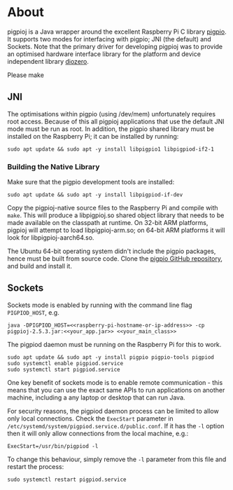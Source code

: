 # About

pigpioj is a Java wrapper around the excellent Raspberry Pi C library [pigpio](http://abyz.me.uk/rpi/pigpio/).
It supports two modes for interfacing with pigpio; JNI (the default) and Sockets.
Note that the primary driver for developing pigpioj was to provide an optimised hardware interface
library for the platform and device independent library [diozero](http://www.diozero.com).

Please make 

## JNI

The optimisations within pigpio (using /dev/mem) unfortunately requires root access.
Because of this all pigpioj applications that use the default JNI mode must be run as root.
In addition, the pigpio shared library must be installed on the Raspberry Pi; it can be installed by running:
```
sudo apt update && sudo apt -y install libpigpio1 libpigpiod-if2-1
```

### Building the Native Library

Make sure that the pigpio development tools are installed:
```
sudo apt update && sudo apt -y install libpigpiod-if-dev
```

Copy the pigpioj-native source files to the Raspberry Pi and compile with `make`.
This will produce a libpigpioj.so shared object library that needs to be made available on the classpath at runtime.
On 32-bit ARM platforms, pigpioj will attempt to load libpigpioj-arm.so; on 64-bit ARM platforms it will
look for libpigpioj-aarch64.so.

The Ubuntu 64-bit operating system didn't include the pigpio packages, hence must be built from source code.
Clone the [pigpio GitHub repository](https://github.com/joan2937/pigpio), and build and install it.

## Sockets

Sockets mode is enabled by running with the command line flag `PIGPIOD_HOST`, e.g.
```
java -DPIGPIOD_HOST=<<raspberry-pi-hostname-or-ip-address>> -cp pigpioj-2.5.3.jar:<<your_app.jar>> <<your_main_class>>
```

The pigpiod daemon must be running on the Raspberry Pi for this to work.

```
sudo apt update && sudo apt -y install pigpio pigpio-tools pigpiod
sudo systemctl enable pigpiod.service
sudo systemctl start pigpiod.service
```

One key benefit of sockets mode is to enable remote communication - this means that you can use the exact
same APIs to run applications on another machine, including a any laptop or desktop that can run Java.

For security reasons, the pigpiod daemon process can be limited to allow only local connections.
Check the `ExecStart` parameter in `/etc/systemd/system/pigpiod.service.d/public.conf`.
If it has the `-l` option then it will only allow connections from the local machine, e.g.:
```
ExecStart=/usr/bin/pigpiod -l
```

To change this behaviour, simply remove the `-l` parameter from this file and restart the process:
```
sudo systemctl restart pigpiod.service
```
